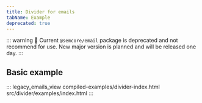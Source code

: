 ```yaml
---
title: Divider for emails
tabName: Example
deprecated: true
---
```


::: warning
:rotating_light: Current `@semcore/email` package is deprecated and not recommend for use. New major version is planned and will be released one day.
:::

## Basic example

::: legacy_emails_view compiled-examples/divider-index.html src/divider/examples/index.html :::
